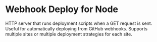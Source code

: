 # Webhook Deploy for Node

HTTP server that runs deployment scripts when a GET request is sent.  Useful for automatically deploying from GitHub webhooks. 
Supports multiple sites or multiple deployment strategies for each site.

